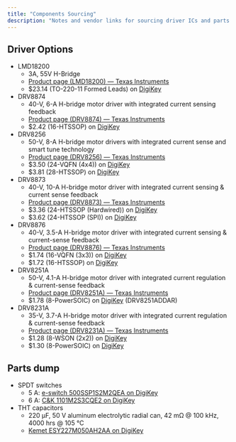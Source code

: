 ```yaml
---
title: "Components Sourcing"
description: "Notes and vendor links for sourcing driver ICs and parts."
---
```


## Driver Options

- LMD18200
  - 3A, 55V H-Bridge
  - [Product page (LMD18200) — Texas Instruments](https://www.ti.com/product/LMD18200)
  - $23.14 (TO-220-11 Formed Leads) on [DigiKey](https://www.digikey.ca/en/products/detail/texas-instruments/LMD18200T-NOPB/148219)
- DRV8874
  - 40-V, 6-A H-bridge motor driver with integrated current sensing feedback
  - [Product page (DRV8874) — Texas Instruments](https://www.ti.com/product/DRV8874)
  - $2.42 (16-HTSSOP) on [DigiKey](https://www.digikey.ca/en/products/detail/texas-instruments/DRV8874PWPR/11502339)
- DRV8256
  - 50-V, 8-A H-bridge motor drivers with integrated current sense and smart tune technology
  - [Product page (DRV8256) — Texas Instruments](https://www.ti.com/product/DRV8256)
  - $3.50 (24-VQFN (4x4)) on [DigiKey](https://www.digikey.ca/en/products/detail/texas-instruments/DRV8256ERGER/13627083)
  - $3.81 (28-HTSSOP) on [DigiKey](https://www.digikey.ca/en/products/detail/texas-instruments/DRV8256EPWPR/15856968)
- DRV8873
  - 40-V, 10-A H-bridge motor driver with integrated current sensing & current sense feedback
  - [Product page (DRV8873) — Texas Instruments](https://www.ti.com/product/DRV8873)
  - $3.36 (24-HTSSOP (Hardwired)) on [DigiKey](https://www.digikey.ca/en/products/detail/texas-instruments/DRV8873HPWPR/9861442)
  - $3.62 (24-HTSSOP (SPI)) on [DigiKey](https://www.digikey.ca/en/products/detail/texas-instruments/DRV8873SPWPR/9861443)
- DRV8876
  - 40-V, 3.5-A H-bridge motor driver with integrated current sensing & current-sense feedback
  - [Product page (DRV8876) — Texas Instruments](https://www.ti.com/product/DRV8876)
  - $1.74 (16-VQFN (3x3)) on [DigiKey](https://www.digikey.ca/en/products/detail/texas-instruments/DRV8876RGTR/11308784)
  - $1.72 (16-HTSSOP) on [DigiKey](https://www.digikey.ca/en/products/detail/texas-instruments/DRV8876PWPR/10270191)
- DRV8251A
  - 50-V, 4.1-A H-bridge motor driver with integrated current regulation & current-sense feedback
  - [Product page (DRV8251A) — Texas Instruments](https://www.ti.com/product/DRV8251A)
  - $1.78 (8-PowerSOIC) on [DigiKey](https://www.digikey.ca/en/products/detail/texas-instruments/DRV8251ADDAR/16182453) (DRV8251ADDAR)
- DRV8231A
  - 35-V, 3.7-A H-bridge motor driver with integrated current regulation & current-sense feedback
  - [Product page (DRV8231A) — Texas Instruments](https://www.ti.com/product/DRV8231A)
  - $1.28 (8-WSON (2x2)) on [DigiKey](https://www.digikey.ca/en/products/detail/texas-instruments/DRV8231ADSGR/15853799)
  - $1.30 (8-PowerSOIC) on [DigiKey](https://www.digikey.ca/en/products/detail/texas-instruments/DRV8231ADDAR/16184255)

## Parts dump

- SPDT switches
  - 5 A: [e-switch 500SSP1S2M2QEA on DigiKey](https://www.digikey.ca/en/products/detail/e-switch/500SSP1S2M2QEA/1803993)
  - 6 A: [C&K 1101M2S3CQE2 on DigiKey](https://www.digikey.ca/en/products/detail/c-k/1101M2S3CQE2/67042)
- THT capacitors
  - 220 µF, 50 V aluminum electrolytic radial can, 42 mΩ @ 100 kHz, 4000 hrs @ 105 °C
  - [Kemet ESY227M050AH2AA on DigiKey](https://www.digikey.ca/en/products/detail/kemet/ESY227M050AH2AA/2712529)
